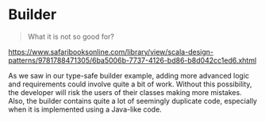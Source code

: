 # Builder

> What it is not so good for?

https://www.safaribooksonline.com/library/view/scala-design-patterns/9781788471305/6ba5006b-7737-4126-bd86-b8d042cc1ed6.xhtml

As we saw in our type-safe builder example, adding more advanced logic and requirements could involve quite a bit of work. 
Without this possibility, the developer will risk the users of their classes making more mistakes. 
Also, the builder contains quite a lot of seemingly duplicate code, especially when it is implemented using a Java-like code.
